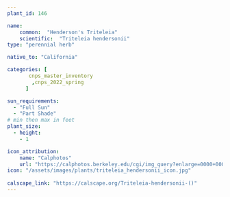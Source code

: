 ```yaml
---
plant_id: 146 

name: 
    common:  "Henderson's Triteleia" 
    scientific:  "Triteleia hendersonii"  
type: "perennial herb"

native_to: "California"

categories: [
       cnps_master_inventory
        ,cnps_2022_spring
      ]

sun_requirements:
  - "Full Sun"
  - "Part Shade"
# min then max in feet
plant_size:
  - height: 
    - 1 

icon_attribution: 
    name: "Calphotos"
    url: "https://calphotos.berkeley.edu/cgi/img_query?enlarge=0000+0000+0900+0081"
icon: "/assets/images/plants/triteleia_hendersonii_icon.jpg"
 
calscape_link: "https://calscape.org/Triteleia-hendersonii-()"
---
```










